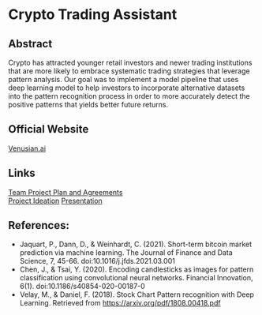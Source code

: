 # Crypto Trading Assistant 

## Abstract
Crypto has attracted younger retail investors and newer trading institutions that are more likely to embrace systematic trading strategies that leverage pattern analysis. Our goal was to implement a model pipeline that uses deep learning model to help investors to incorporate alternative datasets into the pattern recognition process in order to more accurately detect the positive patterns that yields better future returns. 

## Official Website
[Venusian.ai](https://www.venusian.ai/)


## Links
[Team Project Plan and Agreements](https://docs.google.com/document/d/14dtfbAhqvn7Q0gmwGvH2RIU1AdhLU69lHx9Z7ALRh0E/edit)\
[Project Ideation](https://docs.google.com/document/d/1kPXmmdoe94NO3Fk2UT9g88b2rxnQO7s8qC-IZnaTsa0/edit)
[Presentation](https://docs.google.com/presentation/d/1c4Gdb3HPl0Lz0vGL59EKmHw3043KzXevizVmnDF1SqY/edit#slide=id.p12)

## References:
 - Jaquart, P., Dann, D., & Weinhardt, C. (2021). Short-term bitcoin market prediction via machine learning. The Journal of Finance and Data Science, 7, 45-66. doi:10.1016/j.jfds.2021.03.001
  - Chen, J., & Tsai, Y. (2020). Encoding candlesticks as images for pattern classification using convolutional neural networks. Financial Innovation, 6(1). doi:10.1186/s40854-020-00187-0
  - Velay, M., & Daniel, F. (2018). Stock Chart Pattern recognition with Deep Learning. Retrieved from https://arxiv.org/pdf/1808.00418.pdf
